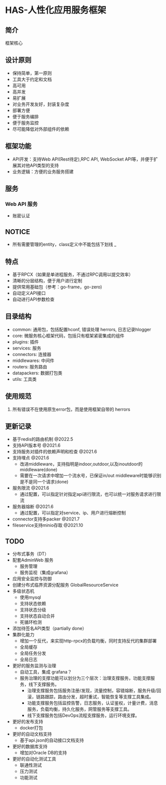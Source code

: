 # HAS-人性化应用服务框架

## 简介

框架核心

## 设计原则

* 保持简单，第一原则
* 工具大于约定和文档
* 高可用
* 高并发
* 易扩展
* 对业务开发友好，封装复杂度
* 部署方便
* 便于服务编排
* 便于服务监控
* 尽可能降低对外部组件的依赖

## 框架功能

* API开发：支持Web API(Rest待定),RPC API, WebSocket API等，并便于扩展其对他API类型的支持
* 业务逻辑：方便的业务服务搭建

## 服务

### Web API 服务

* 账密认证

## NOTICE

* 所有需要管理的entity，class定义中不能包括下划线 _

## 特点
* 基于RPCX（如果是单进程服务，不通过RPC调用以提交效率）
* 清晰的分层结构，便于用户进行定制  
* 提供常用基础包（参考：go-frame，go-zero)
* 自动定义API接口
* 自动进行API参数检查

## 目录结构
* common: 通用包，包括配置hconf, 错误处理 herrors, 日志记录hlogger
* core: 微服务核心框架代码，包括只有框架紧密集成的组件
* plugins: 插件
* services: 服务
* connectors: 连接器
* middlewares: 中间件
* routers: 服务路由
* datapackers: 数据打包类  
* utils: 工具类


## 使用规范
1. 所有错误不在使用原生error包，而是使用框架自带的 herrors

## 更新记录
* 基于redis的路由机制 @2022.5
* 支持API版本号 @2021.6
* 支持服务对插件的依赖声明和检查 @2021.6
* 支持埋点 @2021.6
    - 改进middleware，支持指明是indoor,outdoor,以及inoutdoor的middleware(done)
    - 需要在一次请求中增加一个流水号，已保证in/out middleware时能够识别是不是同一个请求(done)
* 服务限流 @2021.6
    - 通过配置，可以指定针对指定api进行限流，也可以统一对服务请求进行限流
* 服务器熔断 @2021.6
    - 通过配置，可以指定对service、ip、用户进行熔断控制
* connector支持多packer @2021.7
* fileservice支持minio存取 @2021.10

## TODO
* 分布式事务（DT）
* 配套AdminWeb 服务
    - 服务管理
    - 服务监视（集成grafana）
* 应用安全监控与防御
* 创建分布式临界资源分配服务 GlobalResourceService
* 多级状态机
    - 使用mysql
    - 支持状态依赖
    - 支持状态分级
    - 支持状态自动合并
    - 死循环检测
* 添加待签名API类型（partially done）
* 集群化能力
    - 增加一个反代，来实现http-rpcx的负载均衡，同时支持反代的集群部署
    - 全局缓存
    - 全局任务分发
    - 全局日志
* 更好的服务监测与治理
    - 自动工具，集成 grafana？
    - 服务治理的支撑功能可以划分为三个层次：治理支撑服务，功能支撑服务，线下支撑服务。
        - 治理支撑服务包括服务注册/发现，流量控制，容错熔断，服务升级/回滚，链路跟踪，路由分发，超时重试，智能恢复等支撑工具集成。
        - 功能支撑服务包括监控告警，日志服务，认证鉴权，计量计费，消息服务，负载均衡，持久化服务，网管服务等支撑工具。
        - 线下支撑服务包括DevOps流程支撑服务，运行环境支撑。
* 更好的发布支持
    - docker打包
* 更好的自动文档支持
    - 基于api.json的自动接口文档支持
* 更好的数据库支持
    - 增加对Oracle DB的支持
* 更好的自动化测试工具
    - 联通性测试
    - 压力测试
    - 功能测试
